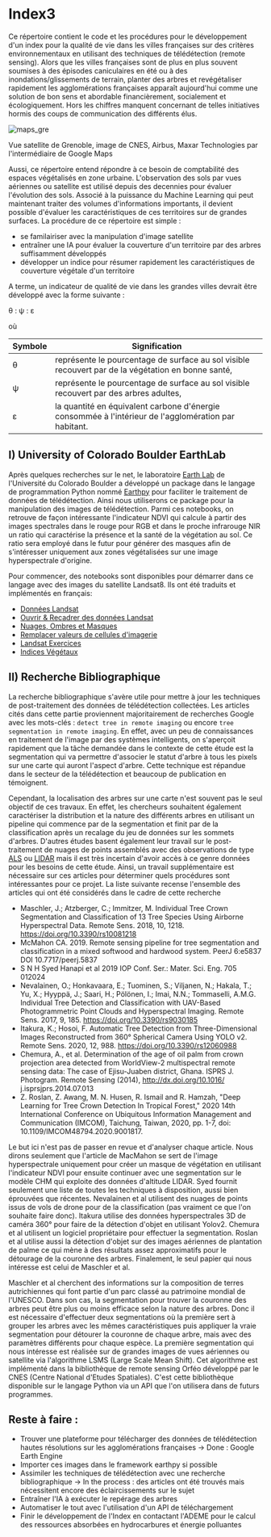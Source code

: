 # Index3

Ce répertoire contient le code et les procédures pour le développement d'un index pour la qualité de vie dans les villes françaises sur des critères environnementaux en utilisant des techniques de télédétection (remote sensing). Alors que les villes françaises sont de plus en plus souvent soumises à des épisodes caniculaires en été ou à des inondations/glissements de terrain, planter des arbres et revégétaliser rapidement les agglomérations françaises apparaît aujourd'hui comme une solution de bon sens et abordable financièrement, socialement et écologiquement. Hors les chiffres manquent concernant de telles initiatives hormis des coups de communication des différents élus. 

![maps_gre](https://user-images.githubusercontent.com/48808006/110324653-8f7e7f80-8016-11eb-9f4d-85936d7c6a87.png) 

Vue satellite de Grenoble, image de CNES, Airbus, Maxar Technologies par l'intermédiaire de Google Maps 

Aussi, ce répertoire entend répondre à ce besoin de comptabilité des espaces végétalisés en zone urbaine. L'observation des sols par vues aériennes ou satellite est utilisé depuis des decennies pour évaluer l'évolution des sols. Associé à la puissance du Machine Learning qui peut maintenant traiter des volumes d'informations importants, il devient possible d'évaluer les caractéristiques de ces territoires sur de grandes surfaces. La procédure de ce répertoire est simple :

- se familairiser avec la manipulation d'image satellite 
- entraîner une IA pour évaluer la couverture d'un territoire par des arbres suffisamment développés
- développer un indice pour résumer rapidement les caractéristiques de couverture végétale d'un territoire 

A terme, un indicateur de qualité de vie dans les grandes villes devrait être développé avec la forme suivante :

 θ : ψ : ε 

où 

Symbole | Signification
--- | --- 
θ | représente le pourcentage de surface au sol visible recouvert par de la végétation en bonne santé, 
ψ | représente le pourcentage de surface au sol visible recouvert par des arbres adultes, 
ε | la quantité en équivalent carbone d'énergie consommée à l'intérieur de l'agglomération par habitant. 

## I) University of Colorado Boulder EarthLab

Après quelques recherches sur le net, le laboratoire [Earth Lab](https://www.earthdatascience.org/) de l'Université du Colorado Boulder a développé un package dans le langage de programmation Python nommé [Earthpy](https://earthpy.readthedocs.io/) pour faciliter le traitement de données de télédétection. Ainsi nous utiliserons ce package pour la manipulation des images de télédétection. Parmi ces notebooks, on retrouve de façon intéressante l'indicateur NDVI qui calcule à partir des images spectrales dans le rouge pour RGB et dans le proche infrarouge NIR un ratio qui caractérise la présence et la santé de la végétation au sol. Ce ratio sera employé dans le futur pour générer des masques afin de s'intéresser uniquement aux zones végétalisées sur une image hyperspectrale d'origine.  

Pour commencer, des notebooks sont disponibles pour démarrer dans ce langage avec des images du satellite Landsat8. Ils ont été traduits et implémentés en français:

- [Données Landsat](https://github.com/vintel38/Index3/blob/main/UCB_notebooks/Landsat_CUBoulder.ipynb)
- [Ouvrir & Recadrer des données Landsat](https://github.com/vintel38/Index3/blob/main/UCB_notebooks/Landsat_CUBoulder2.ipynb)
- [Nuages, Ombres et Masques](https://github.com/vintel38/Index3/blob/main/UCB_notebooks/Landsat_CUBoulder3.ipynb)
- [Remplacer valeurs de cellules d'imagerie](https://github.com/vintel38/Index3/blob/main/UCB_notebooks/Landsat_CUBoulder4.ipynb)
- [Landsat Exercices](https://github.com/vintel38/Index3/blob/main/UCB_notebooks/Landsat_Exo.ipynb)
- [Indices Végétaux](https://github.com/vintel38/Index3/blob/main/UCB_notebooks/VegIndex.ipynb)

## II) Recherche Bibliographique 

La recherche bibliographique s'avère utile pour mettre à jour les techniques de post-traitement des données de télédétection collectées. Les articles cités dans cette partie proviennent majoritairement de recherches Google avec les mots-clés : `detect tree in remote imaging` ou encore `tree segmentation in remote imaging`. En effet, avec un peu de connaissances en traitement de l'image par des systèmes intelligents, on s'aperçoit rapidement que la tâche demandée dans le contexte de cette étude est la segmentation qui va permettre d'associer le statut d'arbre à tous les pixels sur une carte qui auront l'aspect d'arbre. Cette technique est répandue dans le secteur de la télédétection et beaucoup de publication en témoignent. 

Cependant, la localisation des arbres sur une carte n'est souvent pas le seul objectif de ces travaux. En effet, les chercheurs souhaitent également caractériser la distribution et la nature des différents arbres en utilisant un pipeline qui commence par de la segmentation et finit par de la classification après un recalage du jeu de données sur les sommets d'arbres. D'autres études basent également leur travail sur le post-traitement de nuages de points assemblés avec des observations de type [ALS](https://www.sciencedirect.com/science/article/abs/pii/S0924271699000118) ou [LIDAR](https://en.wikipedia.org/wiki/Lidar) mais il est très incertain d'avoir accès à ce genre données pour les besoins de cette étude. Ainsi, un travail supplémentaire est nécessaire sur ces articles pour déterminer quels procédures sont intéressantes pour ce projet. La liste suivante recense l'ensemble des articles qui ont été considérés dans le cadre de cette recherche 

- Maschler, J.; Atzberger, C.; Immitzer, M. Individual Tree Crown Segmentation and Classification of 13 Tree Species Using Airborne Hyperspectral Data. Remote Sens. 2018, 10, 1218. https://doi.org/10.3390/rs10081218
- McMahon CA. 2019. Remote sensing pipeline for tree segmentation and classification in a mixed softwood and hardwood system. PeerJ 6:e5837 DOI 10.7717/peerj.5837
- S N H Syed Hanapi et al 2019 IOP Conf. Ser.: Mater. Sci. Eng. 705 012024
- Nevalainen, O.; Honkavaara, E.; Tuominen, S.; Viljanen, N.; Hakala, T.; Yu, X.; Hyyppä, J.; Saari, H.; Pölönen, I.; Imai, N.N.; Tommaselli, A.M.G. Individual Tree Detection and Classification with UAV-Based Photogrammetric Point Clouds and Hyperspectral Imaging. Remote Sens. 2017, 9, 185. https://doi.org/10.3390/rs9030185
- Itakura, K.; Hosoi, F. Automatic Tree Detection from Three-Dimensional Images Reconstructed from 360° Spherical Camera Using YOLO v2. Remote Sens. 2020, 12, 988. https://doi.org/10.3390/rs12060988
- Chemura, A., et al. Determination of the age of oil palm from crown projection area detected from WorldView-2 multispectral
remote sensing data: The case of Ejisu-Juaben district, Ghana. ISPRS J. Photogram. Remote Sensing (2014), http://dx.doi.org/10.1016/
j.isprsjprs.2014.07.013
- Z. Roslan, Z. Awang, M. N. Husen, R. Ismail and R. Hamzah, "Deep Learning for Tree Crown Detection In Tropical Forest," 2020 14th International Conference on Ubiquitous Information Management and Communication (IMCOM), Taichung, Taiwan, 2020, pp. 1-7, doi: 10.1109/IMCOM48794.2020.9001817.

Le but ici n'est pas de passer en revue et d'analyser chaque article. Nous dirons seulement que  l'article de MacMahon se sert de l'image hyperspectrale uniquement pour créer un masque de végétation en utilisant l'indicateur NDVI pour ensuite continuer avec une segmentation sur le modèle CHM qui exploite des données d'altitude LIDAR. Syed fournit seulement une liste de toutes les techniques à disposition, aussi bien éprouvées que récentes. Nevalainen et al utilisent des nuages de points issus de vols de drone pour de la classification (pas vraiment ce que l'on souhaite faire donc). Itakura utilise des données hyperspectrales 3D de caméra 360° pour faire de la détection d'objet en utilisant Yolov2. Chemura et al utilisent un logiciel propriétaire pour effectuer la segmentation. Roslan et al utilise aussi la détection d'objet sur des images aériennes de plantation de palme ce qui mène à des résultats assez approximatifs pour le détourage de la couronne des arbres. Finalement, le seul papier qui nous intéresse est celui de Maschler et al.

Maschler et al cherchent des informations sur la composition de terres autrichiennes qui font partie d'un parc classé au patrimoine mondial de l'UNESCO. Dans son cas, la segmentation pour trouver la couronne des arbres peut être plus ou moins efficace selon la nature des arbres. Donc il est nécessaire d'effectuer deux segmentations où la première sert à grouper les arbres avec les mêmes caractéristiques puis appliquer la vraie segmentation pour détourer la couronne de chaque arbre, mais avec des paramètres différents pour chaque espèce. La première segmentation qui nous intéresse est réalisée sur de grandes images de vues aériennes ou satellite via l'algorithme LSMS (Large Scale Mean Shift). Cet algorithme est implémenté dans la bibliothèque de remote sensing Orféo développé par le CNES (Centre National d'Etudes Spatiales). C'est cette bibliothèque disponible sur le langage Python via un API que l'on utilisera dans de futurs programmes.



## Reste à faire : 

- Trouver une plateforme pour télécharger des données de télédétection hautes résolutions sur les agglomérations françaises -> Done : Google Earth Engine 
- Importer ces images dans le framework earthpy si possible
- Assimiler les techniques de télédétection avec une recherche bibliographique -> In the process : des articles ont été trouvés mais nécessitent encore des éclaircissements sur le sujet 
- Entraîner l'IA à exécuter le repérage des arbres
- Automatiser le tout avec l'utilisation d'un API de téléchargement
- Finir le développement de l'Index en contactant l'ADEME pour le calcul des ressources absorbées en hydrocarbures et énergie polluantes
